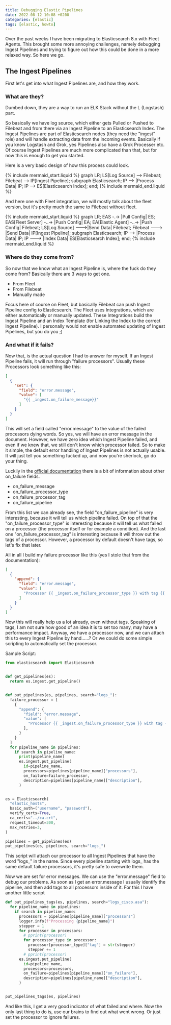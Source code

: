 ```yaml
---
title: Debugging Elastic Pipelines
date: 2022-08-12 10:08 +0200
categories: [elastic]
tags: [elastic, howto]
---
```


Over the past weeks I have been migrating to Elasticsearch 8.x with Fleet Agents.
This brought some more annoying challenges, namely debugging Ingest Pipelines and trying to figure out how this could be
done in a more relaxed way.
So here we go.

## The Ingest Pipelines

First let's get into what Ingest Pipelines are, and how they work.

### What are they?

Dumbed down, they are a way to run an ELK Stack without the L (Logstash) part.

So basically we have log source, which either gets Pulled or Pushed to Filebeat and from there via an Ingest Pipeline to
an Elasticsearch Index.
The Ingest Pipelines are part of Elasticsearch nodes (they need the "ingest" role) and will handle extracting data from
the incoming events.
Basically if you know Logstash and Grok, yes Pipelines also have a Grok Processer etc.
Of course Ingest Pipelines are much more complicated than that, but for now this is enough to get you started.

Here is a very basic design of how this process could look.

{% include mermaid_start.liquid %}
graph LR;
LS[Log Source] --> Filebeat;
Filebeat --> IP[Ingest Pipeline];
subgraph Elasticsearch;
IP --> |Process Data| IP;
IP --> ES[Elasticsearch Index];
end;
{% include mermaid_end.liquid %}

And here one with Fleet integration, we will mostly talk about the fleet version, but it's pretty much the same to
Filebeat without fleet.

{% include mermaid_start.liquid %}
graph LR;
EAS -.-> |Pull Config| ES;
EAS[Fleet Server] -..-> |Push Config| EA;
EA[Elastic Agent] -..-> |Push Config| Filebeat;
LS[Log Source] --->|Send Data| Filebeat;
Filebeat ---> |Send Data| IP[Ingest Pipeline];
subgraph Elasticsearch;
IP --> |Process Data| IP;
IP ---> |Index Data| ES[Elasticsearch Index];
end;
{% include mermaid_end.liquid %}

### Where do they come from?

So now that we know what an Ingest Pipeline is, where the fuck do they come from?
Basically there are 3 ways to get one.

- From Fleet
- From Filebeat
- Manually made

Focus here of course on Fleet, but basically Filebeat can push Ingest Pipeline config to Elasticsearch.
The Fleet uses Integrations, which are either automatically or manually updated.
These Integrations build the Ingest Pipeline and an Index Template
(for Linking the Index to the correct Ingest Pipeline).
I personally would not enable automated updating of Ingest Pipelines, but you do you ;)

### And what if it fails?

Now that, is the actual question I had to answer for myself.
If an Ingest Pipeline fails, it will run through "failure processors".
Usually these Processors look something like this:

```json
[
  {
    "set": {
      "field": "error.message",
      "value": [
        "{{ _ingest.on_failure_message}}"
      ]
    }
  }
]
```

This will set a field called "error.message" to the value of the failed processors dying words.
So yes, we will have an error message in the document.
However, we have zero idea which Ingest Pipeline failed, and even if we knew that, we still don't know which processor
failed.
So to make it simple, the default error handling of Ingest Pipelines is not actually usable.
It will just tell you something fucked up, and now you're sherlock, go do your thing.

Luckily in
the [official documentation](https://www.elastic.co/guide/en/elasticsearch/reference/current/ingest.html#handling-pipeline-failures)
there is a bit of information about other on_failure fields.

- on_failure_message
- on_failure_processor_type
- on_failure_processor_tag
- on_failure_pipeline

From this list we can already see, the field "on_failure_pipeline" is very interesting, because it will tell us which
pipeline failed.
On top of that the "on_failure_processor_type" is interesting because it will tell us what failed on a processor (the
processor itself or for example a condition).
And the last one "on_failure_processor_tag" is interesting because it will throw out the tags of a processor.
However, a processor by default doesn't have tags, so let's fix that later.

All in all I build my failure processor like this (yes I stole that from the documentation):

```json
[
  {
    "append": {
      "field": "error.message",
      "value": [
        "Processor {{ _ingest.on_failure_processor_type }} with tag {{ _ingest.on_failure_processor_tag }} in pipeline {{ _ingest.on_failure_pipeline }} failed with message: {{ _ingest.on_failure_message }}"
      ]
    }
  }
]
```

Now this will really help us a lot already, even without tags.
Speaking of tags, I am not sure how good of an idea it is to set too many, may have a performance impact.
Anyway, we have a processor now, and we can attach this to every Ingest Pipeline by hand......?
Or we could do some simple scripting to automatically set the processor.

Sample Script:

````python
from elasticsearch import Elasticsearch


def get_pipelines(es):
  return es.ingest.get_pipeline()


def put_pipelines(es, pipelines, search="logs_"):
  failure_processor = [
    {
      "append": {
        "field": "error.message",
        "value": [
          "Processor {{ _ingest.on_failure_processor_type }} with tag {{ _ingest.on_failure_processor_tag }} in pipeline {{ _ingest.on_failure_pipeline }} failed with message: {{ _ingest.on_failure_message }}"
        ],
      }
    }
  ]
  for pipeline_name in pipelines:
    if search in pipeline_name:
      print(pipeline_name)
      es.ingest.put_pipeline(
        id=pipeline_name,
        processors=pipelines[pipeline_name]["processors"],
        on_failure=failure_processor,
        description=pipelines[pipeline_name]["description"],
      )


es = Elasticsearch(
  "elastic_hosts",
  basic_auth=("username", "password"),
  verify_certs=True,
  ca_certs="../ca.crt",
  request_timeout=300,
  max_retries=3,
)

pipelines = get_pipelines(es)
put_pipelines(es, pipelines, search="logs_")
````

This script will attach our processor to all Ingest Pipelines that have the word "logs_" in the name.
Since every pipeline starting with logs_ has the same default failure processors, it's pretty safe to overwrite them.

Now we are set for error messages.
We can use the "error.message" field to debug our problems.
As soon as I get an error.message I usually identify the pipeline, and then add tags to all processors inside of it.
For this I have another little script

```python
def put_pipelines_tags(es, pipelines, search="logs_cisco.asa"):
  for pipeline_name in pipelines:
    if search in pipeline_name:
      processors = pipelines[pipeline_name]["processors"]
      logger.info(f"Processing {pipeline_name}")
      stepper = 1
      for processor in processors:
        # pprint(processor)
        for processor_type in processor:
          processor[processor_type]["tag"] = str(stepper)
          stepper += 1
        # pprint(processor)
      es.ingest.put_pipeline(
        id=pipeline_name,
        processors=processors,
        on_failure=pipelines[pipeline_name]["on_failure"],
        description=pipelines[pipeline_name]["description"],
      )


put_pipelines_tags(es, pipelines)
```

And like this, I get a very good indicator of what failed and where.
Now the only last thing to do is, use our brains to find out what went wrong.
Or just set the processor to ignore failures.
